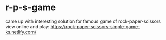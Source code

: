 # r-p-s-game
came up with interesting solution for famous game of rock-paper-scissors
view online and play:
https://rock-paper-scissors-simple-game-ks.netlify.com/

